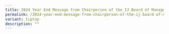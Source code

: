 ```yaml
---
title: 2024 Year End Message from Chairperson of the IJ Board of Management
permalink: /2024-year-end-message-from-chairperson-of-the-ij-board-of-management/
variant: tiptap
description: ""
---
```


